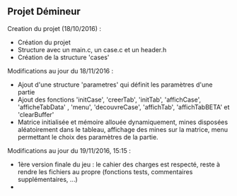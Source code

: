 ## Projet Démineur

Creation du projet (18/10/2016) : 
  - Création du projet
  - Structure avec un main.c, un case.c et un header.h
  - Création de la structure 'cases'


Modifications au jour du 18/11/2016 :
  - Ajout d'une structure 'parametres' qui définit les paramètres d'une partie
  - Ajout des fonctions 'initCase', 'creerTab', 'initTab', 'affichCase', 'afficheTabData' , 'menu', 'decouvreCase', 'affichTab',
    'affichTabBETA' et 'clearBuffer'
  - Matrice initialisée et mémoire allouée dynamiquement, mines disposées aléatoirement dans le tableau, affichage des mines sur la matrice, menu permettant le choix des paramètres de la partie.
      
    
Modifications au jour du 19/11/2016, 15:15 :
  - 1ère version finale du jeu : le cahier des charges est respecté, reste à rendre les fichiers au propre (fonctions tests,
    commentaires supplémentaires, ...)
  - 
    
